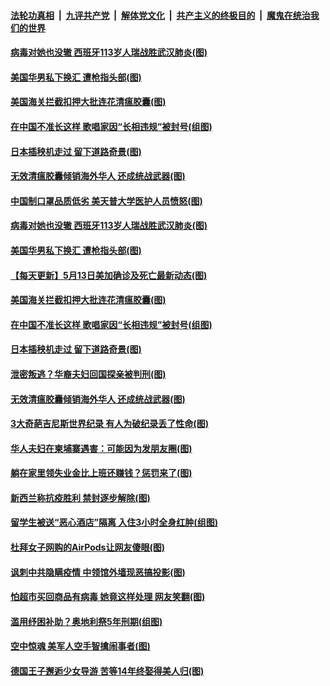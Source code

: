 ####  [法轮功真相](../../../../basic/blob/master/README.md?t=05140302) &nbsp;|&nbsp; [九评共产党](../../../../9ping.md/blob/master/README.md?t=05140302) &nbsp;|&nbsp; [解体党文化](../../../../jtdwh.md/blob/master/README.md?t=05140302)  &nbsp;|&nbsp; [共产主义的终极目的](../../../../gczydzjmd.md/blob/master/README.md?t=05140302) &nbsp;|&nbsp; [魔鬼在统治我们的世界](../../../../mgztzwmdsj.md/blob/master/README.md?t=05140302) 

#### [病毒对她也没辙 西班牙113岁人瑞战胜武汉肺炎(图)](../pages/p3/933172.md?t=05140302) 

#### [美国华男私下换汇 遭枪指头部(图)](../pages/p3/933166.md?t=05140302) 

#### [美国海关拦截扣押大批连花清瘟胶囊(图)](../pages/p3/933148.md?t=05140302) 

#### [在中国不准长这样 歌唱家因“长相违规”被封号(组图)](../pages/p3/933092.md?t=05140302) 

#### [日本插秧机走过 留下道路奇景(图)](../pages/p3/933105.md?t=05140302) 

#### [无效清瘟胶囊倾销海外华人 还成统战武器(图)](../pages/p3/933081.md?t=05140302) 

#### [中国制口罩品质低劣 美天普大学医护人员愤怒(图)](../pages/p3/933173.md?t=05140302) 

#### [病毒对她也没辙 西班牙113岁人瑞战胜武汉肺炎(图)](../pages/p3/933172.md?t=05140302) 

#### [美国华男私下换汇 遭枪指头部(图)](../pages/p3/933166.md?t=05140302) 

#### [【每天更新】5月13日美加确诊及死亡最新动态(图)](../pages/p3/931800.md?t=05140302) 

#### [美国海关拦截扣押大批连花清瘟胶囊(图)](../pages/p3/933148.md?t=05140302) 

#### [在中国不准长这样 歌唱家因“长相违规”被封号(组图)](../pages/p3/933092.md?t=05140302) 

#### [日本插秧机走过 留下道路奇景(图)](../pages/p3/933105.md?t=05140302) 

#### [泄密叛逃？华裔夫妇回国探亲被判刑(图)](../pages/p3/933098.md?t=05140302) 

#### [无效清瘟胶囊倾销海外华人 还成统战武器(图)](../pages/p3/933081.md?t=05140302) 

#### [3大奇葩吉尼斯世界纪录 有人为破纪录丢了性命(图)](../pages/p3/933050.md?t=05140302) 

#### [华人夫妇在柬埔寨遇害：可能因为发朋友圈(图)](../pages/p3/933042.md?t=05140302) 

#### [躺在家里领失业金比上班还赚钱？惩罚来了(图)](../pages/p3/933035.md?t=05140302) 

#### [新西兰称抗疫胜利 禁封逐步解除(图)](../pages/p3/932996.md?t=05140302) 

#### [留学生被送“恶心酒店”隔离 入住3小时全身红肿(组图)](../pages/p3/932987.md?t=05140302) 

#### [杜拜女子网购的AirPods让网友傻眼(图)](../pages/p3/932981.md?t=05140302) 

#### [讽刺中共隐瞒疫情 中领馆外墙现恶搞投影(图)](../pages/p3/932967.md?t=05140302) 

#### [怕超市买回商品有病毒 她竟这样处理 网友笑翻(图)](../pages/p3/932957.md?t=05140302) 

#### [滥用纾困补助？奥地利祭5年刑期(组图)](../pages/p3/932954.md?t=05140302) 

#### [空中惊魂 美军人空手智擒闹事者(图)](../pages/p3/932949.md?t=05140302) 

#### [德国王子邂逅少女导游 苦等14年终娶得美人归(图)](../pages/p3/932946.md?t=05140302) 

